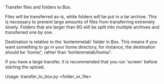 Transfer files and folders to Box. 

Files will be transferred as-is, while folders will be put in a tar
archive. This is necessary to prevent large amounts of files from
transferring extremely slowly. Folders that are larger than 9G will be
split into multiple archives and transferred one by one.

Destination is relative to the 'kortemmelab' folder in Box. 
This means if you want something to go in your home directory, 
for instance, the destination should be 'home/<username>', 
rather than 'kortemmelab/home/<username>'.

If you have a large transfer, it is recommended that you run 'screen'
before starting the upload.

Usage:
    transfer_to_box.py <folder_or_file> <destination>

